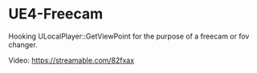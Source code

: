 # UE4-Freecam
Hooking ULocalPlayer::GetViewPoint for the purpose of a freecam or fov changer.

Video: https://streamable.com/82fxax
